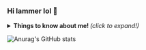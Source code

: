 ### Hi lammer lol 🖤


<details>
  <summary> <b> Things to know about me! </b> <i>(click to expand!)</i> </summary>
  
  <br>
  
  </details>
  
![Anurag's GitHub stats](https://github-readme-stats.vercel.app/api?username=GuaranaHacking&show_icons=true&theme=radical)
<!--
**GuaranaHacking/GuaranaHacking** is a ✨ _special_ ✨ repository because its `README.md` (this file) appears on your GitHub profile.

Here are some ideas to get you started:

- 🔭 I’m currently working on ...
- 🌱 I’m currently learning ...
- 👯 I’m looking to collaborate on ...
- 🤔 I’m looking for help with ...
- 💬 Ask me about ...
- 📫 How to reach me: ...
- 😄 Pronouns: ...
- ⚡ Fun fact: ...
-->
